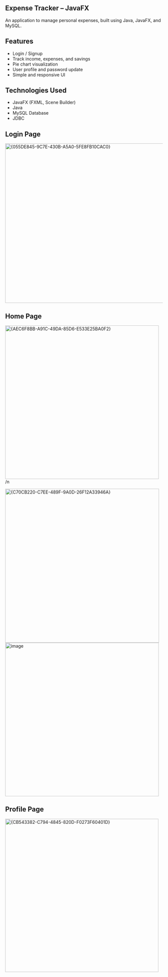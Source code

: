 ## Expense Tracker – JavaFX

An application to manage personal expenses, built using Java, JavaFX, and MySQL.

## Features

- Login / Signup
- Track income, expenses, and savings
- Pie chart visualization
- User profile and password update
- Simple and responsive UI

## Technologies Used

- JavaFX (FXML, Scene Builder)
- Java
- MySQL Database
- JDBC

## Login Page
<img width="510" alt="{055DE845-9C7E-430B-A5A0-5FE8FB10CAC0}" src="https://github.com/user-attachments/assets/97a1c6c9-bf70-4fb3-83ce-215d917a4a07" />

## Home Page
<img width="491" alt="{AEC6F8BB-A91C-49DA-85D6-E533E25BA0F2}" src="https://github.com/user-attachments/assets/aa60947d-b2ed-44c5-a898-668fecd3c3ec" />/n

<img width="492" alt="{C70CB220-C7EE-489F-9A0D-26F12A33946A}" src="https://github.com/user-attachments/assets/23cabc92-1f3c-4ec7-9a50-85741025a78a" />

<img width="491" alt="image" src="https://github.com/user-attachments/assets/7de8370e-e89a-4f54-8bae-3c163a06d842" />

## Profile Page
<img width="490" alt="{CB543382-C794-4845-820D-F0273F60401D}" src="https://github.com/user-attachments/assets/801f5da2-6430-4339-9516-6ae5255da8a1" />

